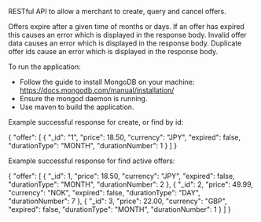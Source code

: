 RESTful API to allow a merchant to create, query and cancel offers.

Offers expire after a given time of months or days.
If an offer has expired this causes an error which is displayed in the response body.
Invalid offer data causes an error which is displayed in the response body.
Duplicate offer ids cause an error which is displayed in the response body.

To run the application:

- Follow the guide to install MongoDB on your machine: https://docs.mongodb.com/manual/installation/
- Ensure the mongod daemon is running.
- Use maven to build the application.

Example successful response for create, or find by id:

{
  "offer": [
    {
      "_id": "1",
      "price": 18.50,
      "currency": "JPY",
      "expired": false,
      "durationType": "MONTH",
      "durationNumber": 1
    }
  ]
}

Example successful response for find active offers:

{
  "offer": [
    {
      "_id": 1,
      "price": 18.50,
      "currency": "JPY",
      "expired": false,
      "durationType": "MONTH",
      "durationNumber": 2
    },
    {
      "_id": 2,
      "price": 49.99,
      "currency": "NOK",
      "expired": false,
      "durationType": "DAY",
      "durationNumber": 7
    },
    {
      "_id": 3,
      "price": 22.00,
      "currency": "GBP",
      "expired": false,
      "durationType": "MONTH",
      "durationNumber": 1
    }
  ]
}